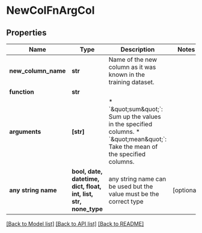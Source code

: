 # NewColFnArgCol


## Properties
Name | Type | Description | Notes
------------ | ------------- | ------------- | -------------
**new_column_name** | **str** | Name of the new column as it was known in the training dataset. | 
**function** | **str** |  | 
**arguments** | **[str]** | * &#x60;\&quot;sum\&quot;&#x60;: Sum up the values in the specified columns. * &#x60;\&quot;mean\&quot;&#x60;: Take the mean of the specified columns.  | 
**any string name** | **bool, date, datetime, dict, float, int, list, str, none_type** | any string name can be used but the value must be the correct type | [optional]

[[Back to Model list]](../README.md#documentation-for-models) [[Back to API list]](../README.md#documentation-for-api-endpoints) [[Back to README]](../README.md)



